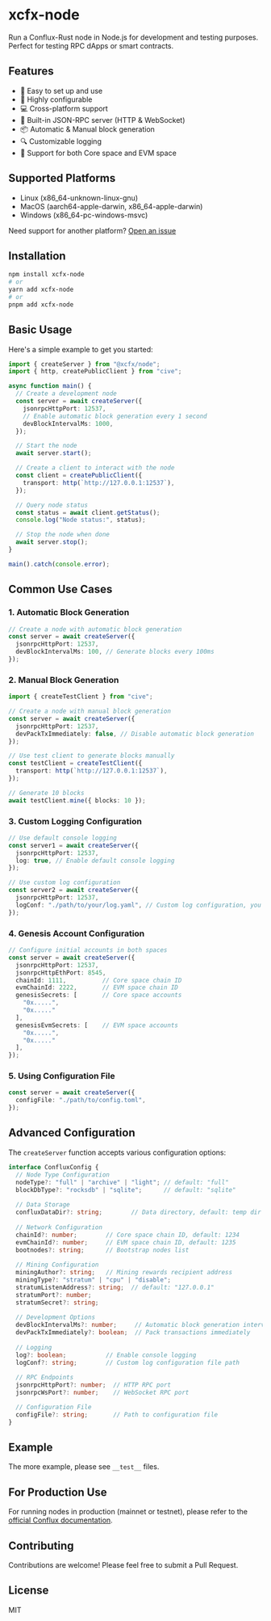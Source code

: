 # xcfx-node

Run a Conflux-Rust node in Node.js for development and testing purposes. Perfect for testing RPC dApps or smart contracts.

## Features

- 🚀 Easy to set up and use
- 🔧 Highly configurable
- 💻 Cross-platform support
- 🔌 Built-in JSON-RPC server (HTTP & WebSocket)
- 📦 Automatic & Manual block generation
- 🔍 Customizable logging
- 💎 Support for both Core space and EVM space

## Supported Platforms

- Linux (x86_64-unknown-linux-gnu)
- MacOS (aarch64-apple-darwin, x86_64-apple-darwin)
- Windows (x86_64-pc-windows-msvc)

Need support for another platform? [Open an issue](https://github.com/iosh/xcfx-node/issues/new)

## Installation

```bash
npm install xcfx-node
# or
yarn add xcfx-node
# or
pnpm add xcfx-node
```

## Basic Usage

Here's a simple example to get you started:

```ts
import { createServer } from "@xcfx/node";
import { http, createPublicClient } from "cive";

async function main() {
  // Create a development node
  const server = await createServer({
    jsonrpcHttpPort: 12537,
    // Enable automatic block generation every 1 second
    devBlockIntervalMs: 1000,
  });

  // Start the node
  await server.start();

  // Create a client to interact with the node
  const client = createPublicClient({
    transport: http(`http://127.0.0.1:12537`),
  });

  // Query node status
  const status = await client.getStatus();
  console.log("Node status:", status);

  // Stop the node when done
  await server.stop();
}

main().catch(console.error);
```

## Common Use Cases

### 1. Automatic Block Generation

```ts
// Create a node with automatic block generation
const server = await createServer({
  jsonrpcHttpPort: 12537,
  devBlockIntervalMs: 100, // Generate blocks every 100ms
});
```

### 2. Manual Block Generation

```ts
import { createTestClient } from "cive";

// Create a node with manual block generation
const server = await createServer({
  jsonrpcHttpPort: 12537,
  devPackTxImmediately: false, // Disable automatic block generation
});

// Use test client to generate blocks manually
const testClient = createTestClient({
  transport: http(`http://127.0.0.1:12537`),
});

// Generate 10 blocks
await testClient.mine({ blocks: 10 });
```

### 3. Custom Logging Configuration

```ts
// Use default console logging
const server1 = await createServer({
  jsonrpcHttpPort: 12537,
  log: true, // Enable default console logging
});

// Use custom log configuration
const server2 = await createServer({
  jsonrpcHttpPort: 12537,
  logConf: "./path/to/your/log.yaml", // Custom log configuration, you can use the default log configuration file in configs/log.yaml
});
```

### 4. Genesis Account Configuration

```ts
// Configure initial accounts in both spaces
const server = await createServer({
  jsonrpcHttpPort: 12537,
  jsonrpcHttpEthPort: 8545,
  chainId: 1111,          // Core space chain ID
  evmChainId: 2222,       // EVM space chain ID
  genesisSecrets: [       // Core space accounts
    "0x.....",
    "0x....."
  ],
  genesisEvmSecrets: [    // EVM space accounts
    "0x.....",
    "0x....."
  ],
});
```

### 5. Using Configuration File

```ts
const server = await createServer({
  configFile: "./path/to/config.toml",
});


```

## Advanced Configuration

The `createServer` function accepts various configuration options:

```ts
interface ConfluxConfig {
  // Node Type Configuration
  nodeType?: "full" | "archive" | "light"; // default: "full"
  blockDbType?: "rocksdb" | "sqlite";      // default: "sqlite"
  
  // Data Storage
  confluxDataDir?: string;        // Data directory, default: temp dir
  
  // Network Configuration
  chainId?: number;        // Core space chain ID, default: 1234
  evmChainId?: number;     // EVM space chain ID, default: 1235
  bootnodes?: string;      // Bootstrap nodes list
  
  // Mining Configuration
  miningAuthor?: string;   // Mining rewards recipient address
  miningType?: "stratum" | "cpu" | "disable";
  stratumListenAddress?: string;  // default: "127.0.0.1"
  stratumPort?: number;
  stratumSecret?: string;
  
  // Development Options
  devBlockIntervalMs?: number;     // Automatic block generation interval
  devPackTxImmediately?: boolean;  // Pack transactions immediately
  
  // Logging
  log?: boolean;           // Enable console logging
  logConf?: string;        // Custom log configuration file path
  
  // RPC Endpoints
  jsonrpcHttpPort?: number;  // HTTP RPC port
  jsonrpcWsPort?: number;    // WebSocket RPC port

  // Configuration File
  configFile?: string;       // Path to configuration file
}
```
## Example

The more example, please see `__test__` files.

## For Production Use

For running nodes in production (mainnet or testnet), please refer to the [official Conflux documentation](https://www.confluxdocs.com/docs/category/run-a-node).

## Contributing

Contributions are welcome! Please feel free to submit a Pull Request.

## License

MIT
